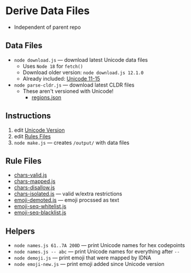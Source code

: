 # Derive Data Files

* Independent of parent repo

## Data Files

* `node download.js` — download latest Unicode data files
	* Uses `Node 18` for `fetch()`
	* Download older version: `node download.js 12.1.0` 
	* Already included: [Unicode 11-15](./data/)
* `node parse-cldr.js` — download latest CLDR files
	* These aren't versioned with Unicode!
		* [regions.json](./data/regions.json)

## Instructions

1. edit [Unicode Version](./unicode-version.js)
1. edit [Rules Files](#rule-files)
1. `node make.js` — creates `/output/` with data files

## Rule Files

* [chars-valid.js](./rules/chars-valid.js)
* [chars-mapped.js](./rules/chars-mapped.js)
* [chars-disallow.js](./rules/chars-disallow.js) 
* [chars-isolated.js](./rules/chars-isolated.js) — valid w/extra restrictions
* [emoji-demoted.js](./rules/emoji-demoted.js) — emoji procssed as text
* [emoji-seq-whitelist.js](./rules/emoji-seq-whitelist.js)
* [emoji-seq-blacklist.js](./rules/emoji-seq-blacklist.js)

## Helpers

* `node names.js 61..7A 200D` — print Unicode names for hex codepoints
* `node names.js -- abc` — print Unicode names for everything after `--`
* `node demoji.js` — print emoji that were mapped by IDNA
* `node emoji-new.js` — print emoji added since Unicode version
